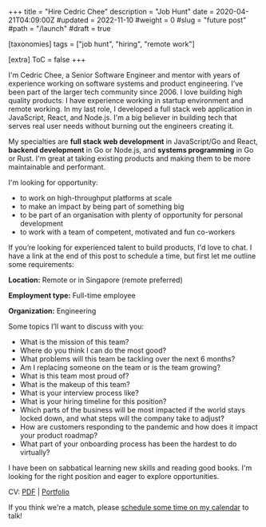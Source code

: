 +++
title = "Hire Cedric Chee"
description = "Job Hunt"
date = 2020-04-21T04:09:00Z
#updated = 2022-11-10
#weight = 0
#slug = "future post"
#path = "/launch"
#draft = true

[taxonomies]
tags = ["job hunt", "hiring", "remote work"]

[extra]
ToC = false
+++

I'm Cedric Chee, a Senior Software Engineer and mentor with years of experience working on software systems and product engineering. I’ve been part of the larger tech community since 2006. I love building high quality products. I have experience working in startup environment and remote working. In my last role, I developed a full stack web application in JavaScript, React, and Node.js. I'm a big believer in building tech that serves real user needs without burning out the engineers creating it.

My specialties are **full stack web development** in JavaScript/Go and React, **backend development** in Go or Node.js, and **systems programming** in Go or Rust. I'm great at taking existing products and making them to be more maintainable and performant.

I'm looking for opportunity:
- to work on high-throughput platforms at scale
- to make an impact by being part of something big
- to be part of an organisation with plenty of opportunity for personal development
- to work with a team of competent, motivated and fun co-workers

If you’re looking for experienced talent to build products, I'd love to chat. I have a link at the end of this post to schedule a time, but first let me outline some requirements:

**Location:** Remote or in Singapore (remote preferred)

**Employment type:** Full-time employee

**Organization:** Engineering

Some topics I’ll want to discuss with you:

- What is the mission of this team?
- Where do you think I can do the most good?
- What problems will this team be tackling over the next 6 months?
- Am I replacing someone on the team or is the team growing?
- What is this team most proud of?
- What is the makeup of this team?
- What is your interview process like?
- What is your hiring timeline for this position?
- Which parts of the business will be most impacted if the world stays locked down, and what steps will the company take to adjust?
- How are customers responding to the pandemic and how does it impact your product roadmap?
- What part of your onboarding process has been the hardest to do virtually?

I have been on sabbatical learning new skills and reading good books. I'm looking for the right position and eager to explore opportunities.

CV: [PDF](https://www.visualcv.com/cedric-chee/) | [Portfolio](https://www.visualcv.com/cedricchee/)

If you think we're a match, please [schedule some time on my calendar](https://calendly.com/cedricchee/set-up-a-call-with-cedric-to-discuss-his-experience) to talk!
